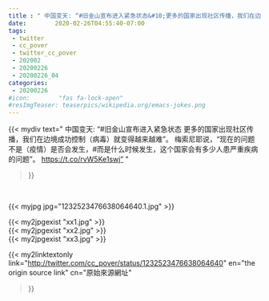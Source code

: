 ```yaml
---
title : " 中国变天: “#旧金山宣布进入紧急状态&#10;更多的国家出现社区传播，我们在边境成功控制（病毒）就变得越来越难”。&#10;梅索尼耶说，“现在的问题不是（疫情）是否会发生，#而是什么时候发生，这个国家会有多少人患严重疾病的问题”。&#10; https://t.co/rvW5Ke1swj”  "
date:        2020-02-26T04:55:40-07:00
tags:
 - twitter
 - cc_pover
 - twitter_cc_pover
 - 202002
 - 20200226
 - 20200226_04
categories:
 - 20200226
#icon:        "fas fa-lock-open"
#resImgTeaser: teaserpics/wikipedia.org/emacs-jokes.png
---
```


{{< mydiv text=" 中国变天: “#旧金山宣布进入紧急状态&#10;更多的国家出现社区传播，我们在边境成功控制（病毒）就变得越来越难”。&#10;梅索尼耶说，“现在的问题不是（疫情）是否会发生，#而是什么时候发生，这个国家会有多少人患严重疾病的问题”。&#10; https://t.co/rvW5Ke1swj”  "
>}}
<br>


 {{< myjpg jpg="1232523476638064640.1.jpg" >}}<br> 

{{< my2jpgexist "xx1.jpg" >}}<br>
{{< my2jpgexist "xx2.jpg" >}}<br>
{{< my2jpgexist "xx3.jpg" >}}<br>


{{< my2linktextonly link="http://twitter.com/cc_pover/status/1232523476638064640"
en="the origin source link" cn="原始來源網址"
>}}


<br>

